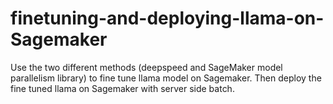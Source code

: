 # finetuning-and-deploying-llama-on-Sagemaker

Use the two different methods (deepspeed and SageMaker model parallelism library) to fine tune llama model on Sagemaker. Then deploy the fine tuned llama on Sagemaker with server side batch. 
